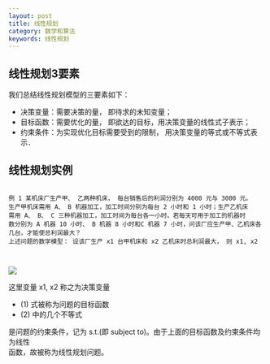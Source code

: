 ```yaml
---
layout: post
title: 线性规划
category: 数学和算法
keywords: 线性规划
---
```



## 线性规划3要素
我们总结线性规划模型的三要素如下： 

* 决策变量：需要决策的量， 即待求的未知变量； 
* 目标函数：需要优化的量， 即欲达的目标，用决策变量的线性式子表示； 
* 约束条件：为实现优化目标需要受到的限制， 用决策变量的等式或不等式表示．



## 线性规划实例

```

例 1 某机床厂生产甲、 乙两种机床， 每台销售后的利润分别为 4000 元与 3000 元。
生产甲机床需用 A、 B 机器加工，加工时间分别为每台 2 小时和 1 小时；生产乙机床
需用 A、 B、 C 三种机器加工，加工时间为每台各一小时。若每天可用于加工的机器时
数分别为 A 机器 10 小时、 B 机器 8 小时和C 机器 7 小时，问该厂应生产甲、乙机床各
几台，才能使总利润最大？
上述问题的数学模型： 设该厂生产 x1 台甲机床和 x2 乙机床时总利润最大， 则 x1, x2



```

![](https://img-blog.csdn.net/20180531105848847)  

这里变量 x1, x2 称之为决策变量

* (1) 式被称为问题的目标函数
* (2) 中的几个不等式  

是问题的约束条件，记为 s.t.(即 subject to)。由于上面的目标函数及约束条件均为线性  
函数，故被称为线性规划问题。